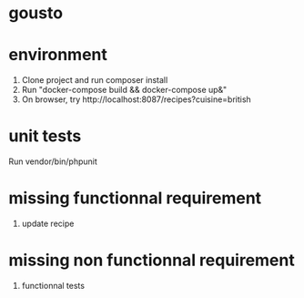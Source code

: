 # gousto

# environment
1) Clone project and run composer install
2) Run "docker-compose build && docker-compose up&"
3) On browser, try http://localhost:8087/recipes?cuisine=british

# unit tests

Run vendor/bin/phpunit

# missing functionnal requirement

1) update recipe

# missing non functionnal requirement

1) functionnal tests
